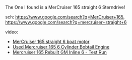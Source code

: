 The One I found is a MerCruiser 165 straight 6 Sterndrive!

sch: https://www.google.com/search?q=MerCruiser+165, https://www.google.com/search?q=mercruiser+straight+6

video:
- [MerCruiser 165 straight 6 boat motor](https://youtu.be/M-rNhoqekgs)
- [Used Mercruiser 165 6 Cylinder Bobtail Engine](https://www.facebook.com/watch/?v=1549579335075134)
- [Mercruiser 165 Rebuilt GM Inline 6 - Test Run](https://youtu.be/i5JxoSrZVz4)
